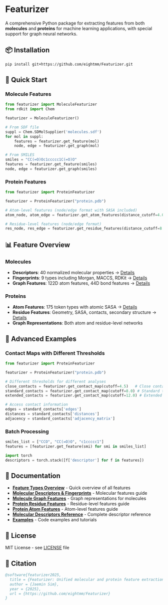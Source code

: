 # Featurizer

A comprehensive Python package for extracting features from both **molecules** and **proteins** for machine learning applications, with special support for graph neural networks.


## 📦 Installation

```bash
pip install git+https://github.com/eightmm/Featurizer.git
```

## 🚀 Quick Start

### Molecule Features
```python
from featurizer import MoleculeFeaturizer
from rdkit import Chem

featurizer = MoleculeFeaturizer()

# From SDF file
suppl = Chem.SDMolSupplier('molecules.sdf')
for mol in suppl:
    features = featurizer.get_feature(mol)
    node, edge = featurizer.get_graph(mol)

# From SMILES
smiles = "CC(=O)Oc1ccccc1C(=O)O"
features = featurizer.get_feature(smiles)
node, edge = featurizer.get_graph(smiles)
```

### Protein Features
```python
from featurizer import ProteinFeaturizer

featurizer = ProteinFeaturizer("protein.pdb")

# Atom-level features (node/edge format with SASA included)
atom_node, atom_edge = featurizer.get_atom_features(distance_cutoff=4.0)

# Residue-level features (node/edge format)
res_node, res_edge = featurizer.get_residue_features(distance_cutoff=8.0)
```

## 📊 Feature Overview

### Molecules
- **Descriptors**: 40 normalized molecular properties → [Details](docs/molecular_descriptors.md)
- **Fingerprints**: 9 types including Morgan, MACCS, RDKit → [Details](docs/molecule_feature.md)
- **Graph Features**: 122D atom features, 44D bond features → [Details](docs/molecule_graph.md)

### Proteins
- **Atom Features**: 175 token types with atomic SASA → [Details](docs/protein_atom_feature.md)
- **Residue Features**: Geometry, SASA, contacts, secondary structure → [Details](docs/protein_residue_feature.md)
- **Graph Representations**: Both atom and residue-level networks

## 🔧 Advanced Examples

### Contact Maps with Different Thresholds
```python
from featurizer import ProteinFeaturizer

featurizer = ProteinFeaturizer("protein.pdb")

# Different thresholds for different analyses
close_contacts = featurizer.get_contact_map(cutoff=4.5)   # Close contacts only
standard_contacts = featurizer.get_contact_map(cutoff=8.0) # Standard threshold
extended_contacts = featurizer.get_contact_map(cutoff=12.0) # Extended interactions

# Access contact information
edges = standard_contacts['edges']
distances = standard_contacts['distances']
adjacency = standard_contacts['adjacency_matrix']
```

### Batch Processing
```python
smiles_list = ["CCO", "CC(=O)O", "c1ccccc1"]
features = [featurizer.get_feature(smi) for smi in smiles_list]

import torch
descriptors = torch.stack([f['descriptor'] for f in features])
```


## 📖 Documentation

- **[Feature Types Overview](docs/feature_types.md)** - Quick overview of all features
- **[Molecular Descriptors & Fingerprints](docs/molecule_feature.md)** - Molecular features guide
- **[Molecule Graph Features](docs/molecule_graph.md)** - Graph representations for molecules
- **[Protein Residue Features](docs/protein_residue_feature.md)** - Residue-level features guide
- **[Protein Atom Features](docs/protein_atom_feature.md)** - Atom-level features guide
- **[Molecular Descriptors Reference](docs/molecular_descriptors.md)** - Complete descriptor reference
- **[Examples](examples/)** - Code examples and tutorials

## 📄 License

MIT License - see [LICENSE](LICENSE) file

## 📖 Citation

```bibtex
@software{featurizer2025,
  title = {Featurizer: Unified molecular and protein feature extraction},
  author = {Jaemin Sim},
  year = {2025},
  url = {https://github.com/eightmm/Featurizer}
}
```

